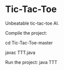 # Tic-Tac-Toe
Unbeatable tic-tac-toe AI.

Compile the project:

cd Tic-Tac-Toe-master

javac TTT.java

Run the project:
java TTT
